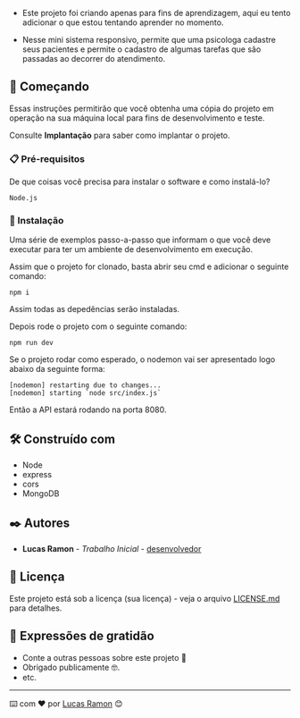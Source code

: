 - Este projeto foi criando apenas para fins de aprendizagem, aqui eu tento adicionar o que estou tentando aprender no momento. 

- Nesse mini sistema responsivo, permite que uma psicologa cadastre seus pacientes e permite o cadastro de algumas tarefas que são passadas
ao decorrer do atendimento.

## 🚀 Começando

Essas instruções permitirão que você obtenha uma cópia do projeto em operação na sua máquina local para fins de desenvolvimento e teste.

Consulte **Implantação** para saber como implantar o projeto.

### 📋 Pré-requisitos

De que coisas você precisa para instalar o software e como instalá-lo?

```
Node.js
```

### 🔧 Instalação

Uma série de exemplos passo-a-passo que informam o que você deve executar para ter um ambiente de desenvolvimento em execução.

Assim que o projeto for clonado, basta abrir seu cmd e adicionar o seguinte comando:

```
npm i
```
Assim todas as depedências serão instaladas.

Depois rode o projeto com o seguinte comando:

```
npm run dev
```

Se o projeto rodar como esperado, o nodemon vai ser apresentado logo abaixo da seguinte forma:

```
[nodemon] restarting due to changes...
[nodemon] starting `node src/index.js`
```

Então a API estará rodando na porta 8080.


## 🛠️ Construído com

* Node
* express
* cors
* MongoDB
 

## ✒️ Autores


* **Lucas Ramon** - *Trabalho Inicial* - [desenvolvedor](https://github.com/lucaasramon)


## 📄 Licença

Este projeto está sob a licença (sua licença) - veja o arquivo [LICENSE.md](https://github.com/usuario/projeto/licenca) para detalhes.

## 🎁 Expressões de gratidão

* Conte a outras pessoas sobre este projeto 📢
* Obrigado publicamente 🤓.
* etc.


---
⌨️ com ❤️ por [Lucas Ramon](https://gist.github.com/lucaasramon) 😊
